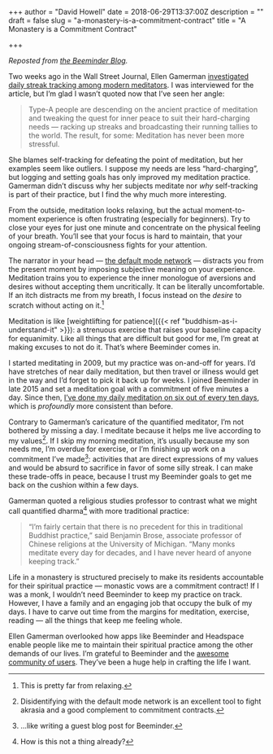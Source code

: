 +++
author = "David Howell"
date = 2018-06-29T13:37:00Z
description = ""
draft = false
slug = "a-monastery-is-a-commitment-contract"
title = "A Monastery is a Commitment Contract"

+++


_Reposted from [the Beeminder Blog](https://blog.beeminder.com/meditation/)._

Two weeks ago in the Wall Street Journal, Ellen Gamerman [investigated daily streak tracking among modern meditators](https://blog.beeminder.com/wsj2/). I was interviewed for the article, but I’m glad I wasn’t quoted now that I’ve seen her angle:

> Type-A people are descending on the ancient practice of meditation and tweaking the quest for inner peace to suit their hard-charging needs — racking up streaks and broadcasting their running tallies to the world. The result, for some: Meditation has never been more stressful.

She blames self-tracking for defeating the point of meditation, but her examples seem like outliers. I suppose my needs are less “hard-charging”, but logging and setting goals has only improved my meditation practice. Gamerman didn’t discuss why her subjects meditate nor _why_ self-tracking is part of their practice, but I find the why much more interesting.

From the outside, meditation looks relaxing, but the actual moment-to-moment experience is often frustrating (especially for beginners). Try to close your eyes for just one minute and concentrate on the physical feeling of your breath. You’ll see that your focus is hard to maintain, that your ongoing stream-of-consciousness fights for your attention.

The narrator in your head — [the default mode network](https://en.wikipedia.org/wiki/Default_mode_network) — distracts you from the present moment by imposing subjective meaning on your experience. Meditation trains you to experience the inner monologue of aversions and desires without accepting them uncritically. It can be literally uncomfortable. If an itch distracts me from my breath, I focus instead on the _desire_ to scratch without acting on it.[^1]

Meditation is like [weightlifting for patience]({{< ref "buddhism-as-i-understand-it" >}}): a strenuous exercise that raises your baseline capacity for equanimity. Like all things that are difficult but good for me, I’m great at making excuses to not do it. That’s where Beeminder comes in.

I started meditating in 2009, but my practice was on-and-off for years. I’d have stretches of near daily meditation, but then travel or illness would get in the way and I’d forget to pick it back up for weeks. I joined Beeminder in late 2015 and set a meditation goal with a commitment of five minutes a day. Since then, [I’ve done my daily meditation on six out of every ten days](https://www.beeminder.com/dehowell/meditate), which is _profoundly_ more consistent than before.

Contrary to Gamerman’s caricature of the quantified meditator, I’m not bothered by missing a day. I meditate because it helps me live according to my values[^2]. If I skip my morning meditation, it’s usually because my son needs me, I’m overdue for exercise, or I’m finishing up work on a commitment I’ve made[^3]: activities that are direct expressions of my values and would be absurd to sacrifice in favor of some silly streak. I can make these trade-offs in peace, because I trust my Beeminder goals to get me back on the cushion within a few days.

Gamerman quoted a religious studies professor to contrast what we might call quantified dharma[^4] with more traditional practice:

> “I’m fairly certain that there is no precedent for this in traditional Buddhist practice,” said Benjamin Brose, associate professor of Chinese religions at the University of Michigan. “Many monks meditate every day for decades, and I have never heard of anyone keeping track.”

Life in a monastery is structured precisely to make its residents accountable for their spiritual practice — monastic vows are a commitment contract! If I was a monk, I wouldn’t need Beeminder to keep my practice on track. However, I have a family and an engaging job that occupy the bulk of my days. I have to carve out time from the margins for meditation, exercise, reading — all the things that keep me feeling whole.

Ellen Gamerman overlooked how apps like Beeminder and Headspace enable people like me to maintain their spiritual practice among the other demands of our lives. I’m grateful to Beeminder and the [awesome community of users](http://forum.beeminder.com/). They’ve been a huge help in crafting the life I want.

[^1]: This is pretty far from relaxing.
[^2]: Disidentifying with the default mode network is an excellent tool to fight akrasia and a good complement to commitment contracts.
[^3]: …like writing a guest blog post for Beeminder.
[^4]: How is this not a thing already?



